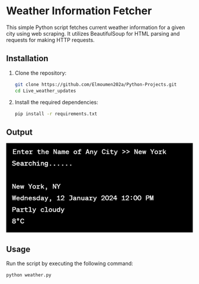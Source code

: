 # Weather Information Fetcher

This simple Python script fetches current weather information for a given city using web scraping. It utilizes BeautifulSoup for HTML parsing and requests for making HTTP requests.

## Installation

1. Clone the repository:

    ```bash
    git clone https://github.com/Elmoumen202a/Python-Projects.git
    cd Live_weather_updates
    ```

2. Install the required dependencies:

    ```bash
    pip install -r requirements.txt
    ```  
## Output
![weather](weather.png)

## Usage

Run the script by executing the following command:

```bash
python weather.py
